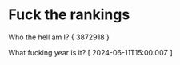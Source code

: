 # Fuck the rankings

Who the hell am I?
{ 3872918 }

What fucking year is it?
[ 2024-06-11T15:00:00Z ]
